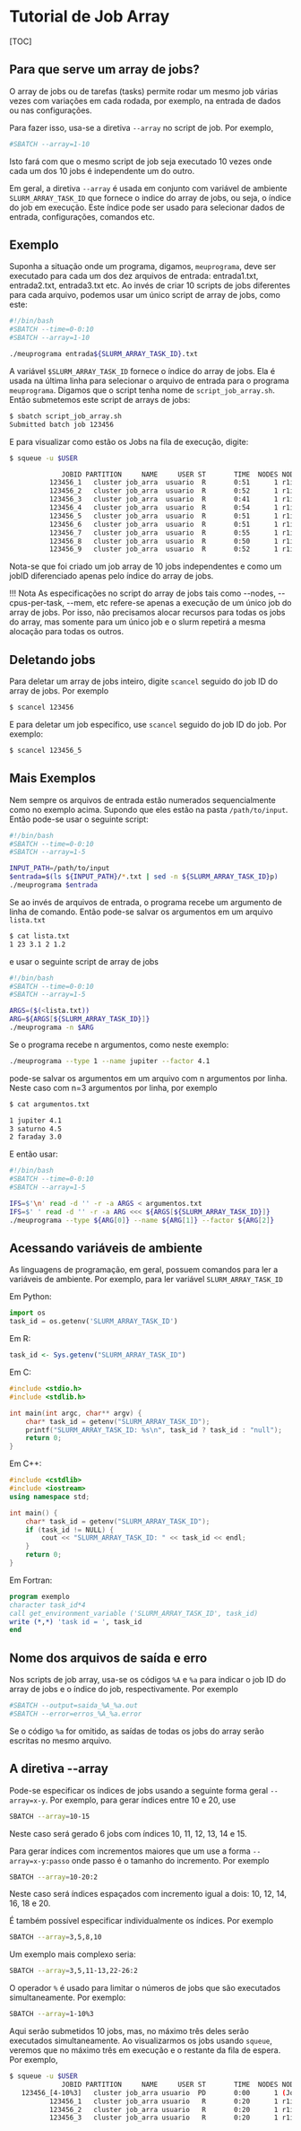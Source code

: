 # Tutorial de Job Array

[TOC]

## Para que serve um array de jobs?

O array de jobs ou de tarefas (tasks) permite rodar um mesmo job várias vezes com variações em cada rodada, por exemplo, na entrada de dados ou nas configurações.

Para fazer isso, usa-se a diretiva `--array`  no script de job. Por exemplo,

```bash
#SBATCH --array=1-10
```

Isto fará com que o mesmo script de job seja executado 10 vezes onde cada um dos 10 jobs é independente um do outro. 

Em geral, a diretiva `--array` é usada em conjunto com variável de ambiente `SLURM_ARRAY_TASK_ID` que fornece o indice do array de jobs, ou seja, o índice do job em execução. Este índice pode ser usado para selecionar dados de entrada, configurações, comandos etc.

## Exemplo

Suponha a situação onde um programa, digamos, `meuprograma`, deve ser executado para cada um dos dez arquivos de entrada: entrada1.txt,  entrada2.txt, entrada3.txt etc.  Ao invés de criar 10 scripts de jobs diferentes para cada arquivo, podemos usar um único script de array de jobs, como este:

```bash
#!/bin/bash 
#SBATCH --time=0-0:10
#SBATCH --array=1-10

./meuprograma entrada${SLURM_ARRAY_TASK_ID}.txt
```

A variável  `$SLURM_ARRAY_TASK_ID`  fornece o índice do array de jobs.  Ela é usada na última linha para selecionar o arquivo de entrada para o programa `meuprograma`. Digamos que o script tenha nome de `script_job_array.sh`. Então submetemos este script de arrays de jobs:

```bash
$ sbatch script_job_array.sh 
Submitted batch job 123456
```

E para visualizar como estão os Jobs na fila de execução, digite:

```bash
$ squeue -u $USER

             JOBID PARTITION     NAME     USER ST       TIME  NODES NODELIST(REASON)
          123456_1   cluster job_arra  usuario  R       0:51      1 r1i2n10
          123456_2   cluster job_arra  usuario  R       0:52      1 r1i2n10
          123456_3   cluster job_arra  usuario  R       0:41      1 r1i2n10
          123456_4   cluster job_arra  usuario  R       0:54      1 r1i2n10
          123456_5   cluster job_arra  usuario  R       0:51      1 r1i2n10
          123456_6   cluster job_arra  usuario  R       0:51      1 r1i2n10
          123456_7   cluster job_arra  usuario  R       0:55      1 r1i2n10
          123456_8   cluster job_arra  usuario  R       0:50      1 r1i2n10
          123456_9   cluster job_arra  usuario  R       0:52      1 r1i2n10
```

Nota-se que foi criado um job array de 10 jobs independentes e como um jobID diferenciado apenas pelo índice do array de jobs.  

!!! Nota
    As especificações no script do array de jobs tais como --nodes, --cpus-per-task, --mem, etc refere-se apenas a execução de um único job do array de jobs. Por isso, não precisamos alocar recursos para todas os jobs do array, mas somente para um único job e o slurm repetirá a mesma alocação para todas os outros.

## Deletando jobs

Para deletar um array de jobs inteiro, digite `scancel` seguido do job ID do array de jobs. Por exemplo

```bash
$ scancel 123456
```

E para deletar um job específico, use `scancel` seguido do job ID do job. Por exemplo:

```bash
$ scancel 123456_5
```

## Mais Exemplos

Nem sempre os arquivos de entrada estão numerados sequencialmente como no exemplo acima. Supondo que eles estão na pasta `/path/to/input`. Então pode-se usar o seguinte script:

```bash
#!/bin/bash 
#SBATCH --time=0-0:10
#SBATCH --array=1-5

INPUT_PATH=/path/to/input
$entrada=$(ls ${INPUT_PATH}/*.txt | sed -n ${SLURM_ARRAY_TASK_ID}p)
./meuprograma $entrada
```

Se ao invés de arquivos de entrada, o programa recebe um argumento de linha de comando. Então pode-se salvar os argumentos em um arquivo `lista.txt`

```bash
$ cat lista.txt
1 23 3.1 2 1.2
```

 e usar o seguinte script de array de jobs

```bash
#!/bin/bash 
#SBATCH --time=0-0:10
#SBATCH --array=1-5

ARGS=($(<lista.txt))
ARG=${ARGS[${SLURM_ARRAY_TASK_ID}]}
./meuprograma -n $ARG
```

Se o programa recebe n argumentos, como neste exemplo:

```bash
./meuprograma --type 1 --name jupiter --factor 4.1
```

pode-se salvar os argumentos em um arquivo com n argumentos por linha. Neste caso com n=3 argumentos por linha, por exemplo

```bash
$ cat argumentos.txt 

1 jupiter 4.1 
3 saturno 4.5 
2 faraday 3.0 
```

E então usar:

```bash
#!/bin/bash 
#SBATCH --time=0-0:10
#SBATCH --array=1-5

IFS=$'\n' read -d '' -r -a ARGS < argumentos.txt
IFS=$' ' read -d '' -r -a ARG <<< ${ARGS[${SLURM_ARRAY_TASK_ID}]}
./meuprograma --type ${ARG[0]} --name ${ARG[1]} --factor ${ARG[2]}
```

## Acessando variáveis de ambiente

As linguagens de programação, em geral, possuem comandos para ler a variáveis de ambiente. Por exemplo, para ler variável  `SLURM_ARRAY_TASK_ID` 

Em Python:

```python
import os
task_id = os.getenv('SLURM_ARRAY_TASK_ID')
```

Em R:

```r
task_id <- Sys.getenv("SLURM_ARRAY_TASK_ID")
```

Em C:

```c
#include <stdio.h>
#include <stdlib.h>

int main(int argc, char** argv) {
    char* task_id = getenv("SLURM_ARRAY_TASK_ID");
    printf("SLURM_ARRAY_TASK_ID: %s\n", task_id ? task_id : "null");
    return 0;
}
```

Em C++:

```cpp
#include <cstdlib>
#include <iostream>
using namespace std;

int main() {
    char* task_id = getenv("SLURM_ARRAY_TASK_ID");
    if (task_id != NULL) {
        cout << "SLURM_ARRAY_TASK_ID: " << task_id << endl;
    }
    return 0;
}
```

Em Fortran:

```fortran
program exemplo
character task_id*4
call get_environment_variable ('SLURM_ARRAY_TASK_ID', task_id)
write (*,*) 'task id = ', task_id
end
```

## Nome dos arquivos de saída e erro

Nos scripts de job array, usa-se os códigos `%A` e `%a` para indicar o job ID do array de jobs e o índice do job, respectivamente. Por exemplo 

```bash
#SBATCH --output=saida_%A_%a.out
#SBATCH --error=erros_%A_%a.error
```

Se o código `%a` for omitido, as saídas de todas os jobs do array serão escritas no mesmo arquivo.

## A diretiva --array

Pode-se especificar os índices de jobs usando a seguinte forma geral  `--array=x-y`. Por exemplo, para gerar índices entre 10 e 20, use

```bash
SBATCH --array=10-15
```

Neste caso será gerado 6 jobs com índices 10, 11, 12, 13, 14 e 15.

Para gerar índices com incrementos maiores que um use a forma `--array=x-y:passo` onde passo é o tamanho do incremento. Por exemplo

```bash
SBATCH --array=10-20:2
```

Neste caso será índices espaçados com incremento igual a dois: 10, 12, 14, 16, 18 e 20.

É também possível especificar individualmente os índices. Por exemplo

```bash
SBATCH --array=3,5,8,10
```

Um exemplo mais complexo seria:

```bash
SBATCH --array=3,5,11-13,22-26:2
```

O operador `%` é usado para limitar o números de jobs que são executados simultaneamente. Por exemplo:



```bash
SBATCH --array=1-10%3
```

Aqui serão submetidos 10 jobs, mas, no máximo três deles serão executados simultaneamente. Ao visualizarmos os jobs usando `squeue`, veremos que no máximo três em execução e o restante da fila de espera. Por exemplo,

```bash
$ squeue -u $USER
             JOBID PARTITION     NAME     USER ST       TIME  NODES NODELIST(REASON)
   123456_[4-10%3]   cluster job_arra usuario  PD       0:00      1 (JobArrayTaskLimit)
          123456_1   cluster job_arra usuario   R       0:20      1 r1i3n2
          123456_2   cluster job_arra usuario   R       0:20      1 r1i3n2
          123456_3   cluster job_arra usuario   R       0:20      1 r1i3n2
```


